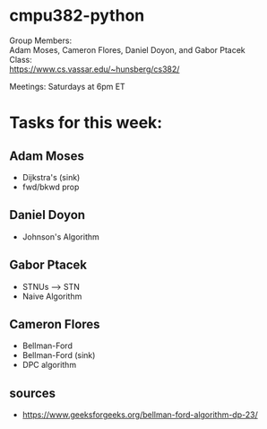 # cmpu382-python
Group Members:  
Adam Moses, Cameron Flores, Daniel Doyon, and Gabor Ptacek  
Class:  
https://www.cs.vassar.edu/~hunsberg/cs382/

Meetings: Saturdays at 6pm ET
# Tasks for this week:

## Adam Moses
- Dijkstra's (sink)
- fwd/bkwd prop

## Daniel Doyon
- Johnson's Algorithm

##  Gabor Ptacek
- STNUs --> STN
- Naive Algorithm

##  Cameron Flores
- Bellman-Ford
- Bellman-Ford (sink)
- DPC algorithm


## sources
- https://www.geeksforgeeks.org/bellman-ford-algorithm-dp-23/
